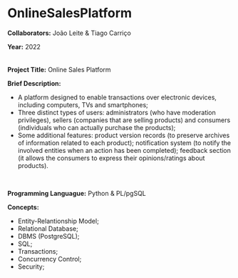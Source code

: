 # OnlineSalesPlatform

**Collaborators:** João Leite & Tiago Carriço

**Year:** 2022
<br/>
ㅤ

**Project Title:** Online Sales Platform

**Brief Description:** 
- A platform designed to enable transactions over electronic devices, including computers, TVs and smartphones;
- Three distinct types of users: administrators (who have moderation privileges), sellers (companies that are selling products) and consumers (individuals who can actually purchase the products);
- Some additional features: product version records (to preserve archives of information related to each product); notification system (to notify the involved entities when an action has been completed); feedback section (it allows the consumers to express their opinions/ratings about products).
<br/>


**Programming Languague:** Python & PL/pgSQL

**Concepts:**
- Entity-Relantionship Model;
- Relational Database;
- DBMS (PostgreSQL);
- SQL;
- Transactions;
- Concurrency Control;
- Security;
